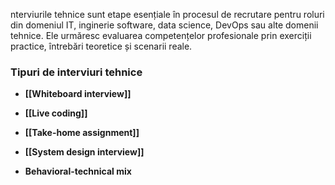 nterviurile tehnice sunt etape esențiale în procesul de recrutare pentru roluri din domeniul IT, inginerie software, data science, DevOps sau alte domenii tehnice. Ele urmăresc evaluarea competențelor profesionale prin exerciții practice, întrebări teoretice și scenarii reale.

### Tipuri de interviuri tehnice

- **[[Whiteboard interview]]** 
    
- **[[Live coding]]** 
    
- **[[Take-home assignment]]** 
    
- **[[System design interview]]** 
    
- **Behavioral-technical mix** 